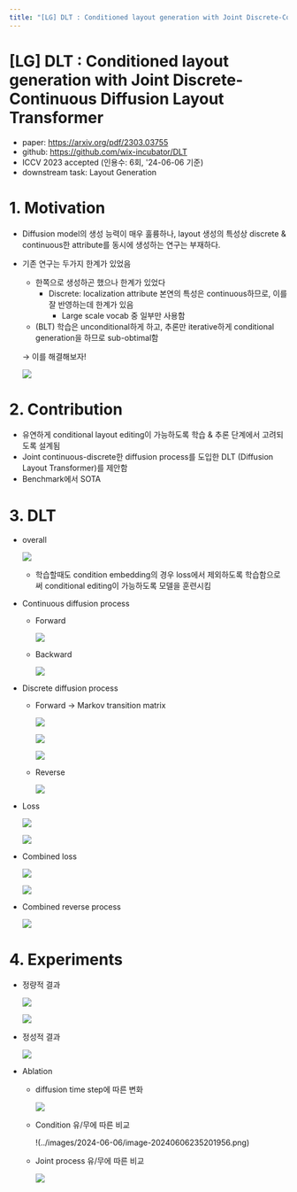 ```yaml
---
title: "[LG] DLT : Conditioned layout generation with Joint Discrete-Continuous Diffusion Layout Transformer"
---
```

# [LG] DLT : Conditioned layout generation with Joint Discrete-Continuous Diffusion Layout Transformer

- paper: https://arxiv.org/pdf/2303.03755
- github: https://github.com/wix-incubator/DLT
- ICCV 2023 accepted (인용수: 6회, '24-06-06 기준)
- downstream task: Layout Generation

# 1. Motivation

- Diffusion model의 생성 능력이 매우 훌륭하나, layout 생성의 특성상 discrete & continuous한 attribute를 동시에 생성하는 연구는 부재하다.

- 기존 연구는 두가지 한계가 있었음

  - 한쪽으로 생성하곤 했으나 한계가 있었다 
    - Discrete: localization attribute 본연의 특성은 continuous하므로, 이를 잘 반영하는데 한계가 있음
      - Large scale vocab 중 일부만 사용함
  - (BLT) 학습은 unconditional하게 하고, 추론만 iterative하게 conditional generation을 하므로 sub-obtimal함

  $\to$ 이를 해결해보자!

  ![](../images/2024-06-06/image-20240606233704240.png)

# 2. Contribution

- 유연하게 conditional layout editing이 가능하도록 학습 & 추론 단계에서 고려되도록 설계됨
- Joint continuous-discrete한 diffusion process를 도입한 DLT (Diffusion Layout Transformer)를 제안함
- Benchmark에서 SOTA

# 3. DLT

- overall

  ![](../images/2024-06-06/image-20240606234937979.png)

  - 학습할때도 condition embedding의 경우 loss에서 제외하도록 학습함으로써 conditional editing이 가능하도록 모델을 훈련시킴

- Continuous diffusion process

  - Forward

    ![](../images/2024-06-06/image-20240606234037246.png)

  - Backward

    ![](../images/2024-06-06/image-20240606234130246.png)

- Discrete diffusion process

  - Forward $\to$ Markov transition matrix

    ![](../images/2024-06-06/image-20240606234207723.png)

    ![](../images/2024-06-06/image-20240606234219836.png)

    ![](../images/2024-06-06/image-20240606234310476.png)

  - Reverse

    ![](../images/2024-06-06/image-20240606234539001.png)

- Loss

  ![](../images/2024-06-06/image-20240606234615179.png)

  ![](../images/2024-06-06/image-20240606234634165.png)

- Combined loss

  ![](../images/2024-06-06/image-20240606234647246.png)

  ![](../images/2024-06-06/image-20240606234715611.png)

- Combined reverse process

  ![](../images/2024-06-06/image-20240606234703282.png)

# 4. Experiments

- 정량적 결과

  ![](../images/2024-06-06/image-20240606235056341.png)

  ![](../images/2024-06-06/image-20240606235140728.png)

- 정성적 결과

  ![](../images/2024-06-06/image-20240606235222992.png)

- Ablation

  - diffusion time step에 따른 변화

    ![](../images/2024-06-06/image-20240606235125712.png)

  - Condition 유/무에 따른 비교

    !(../images/2024-06-06/image-20240606235201956.png)

  - Joint process 유/무에 따른 비교

    ![](../images/2024-06-06/image-20240606235259354.png)
